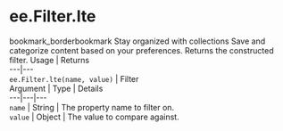  
#  ee.Filter.lte
bookmark_borderbookmark Stay organized with collections  Save and categorize content based on your preferences. 
Returns the constructed filter.
Usage | Returns  
---|---  
`ee.Filter.lte(name, value)` | Filter  
Argument | Type | Details  
---|---|---  
`name` | String | The property name to filter on.  
`value` | Object | The value to compare against.  
